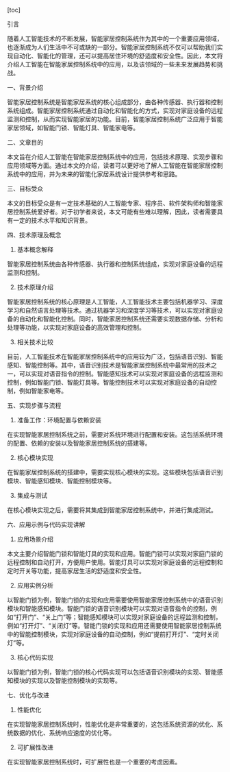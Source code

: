 
[toc]                    
                
                
引言

随着人工智能技术的不断发展，智能家居控制系统作为其中的一个重要应用领域，也逐渐成为人们生活中不可或缺的一部分。智能家居控制系统不仅可以帮助我们实现自动化、智能化的管理，还可以提高居住环境的舒适度和安全性。因此，本文将介绍人工智能在智能家居控制系统中的应用，以及该领域的一些未来发展趋势和挑战。

一、背景介绍

智能家居控制系统是智能家居系统的核心组成部分，由各种传感器、执行器和控制系统组成。智能家居控制系统通过自动化和智能化的方式，实现对家庭设备的远程监测和控制，从而实现智能家居的功能。目前，智能家居控制系统广泛应用于智能家居领域，如智能门锁、智能灯具、智能家电等。

二、文章目的

本文旨在介绍人工智能在智能家居控制系统中的应用，包括技术原理、实现步骤和应用领域等方面。通过本文的介绍，读者可以更好地了解人工智能在智能家居控制系统中的应用，并为未来的智能化家居系统设计提供参考和思路。

三、目标受众

本文的目标受众是有一定技术基础的人工智能专家、程序员、软件架构师和智能家居控制系统爱好者。对于初学者来说，本文可能有些难以理解，因此，读者需要具有一定的技术水平和知识背景。

四、技术原理及概念

1. 基本概念解释

智能家居控制系统由各种传感器、执行器和控制系统组成，实现对家庭设备的远程监测和控制。

2. 技术原理介绍

智能家居控制系统的核心原理是人工智能，人工智能技术主要包括机器学习、深度学习和自然语言处理等技术。通过机器学习和深度学习等技术，可以实现对家庭设备的自动化和智能化控制。同时，智能家居控制系统还需要实现数据存储、分析和处理等功能，以实现对家庭设备的高效管理和控制。

3. 相关技术比较

目前，人工智能技术在智能家居控制系统中的应用较为广泛，包括语音识别、智能感知、智能控制等。其中，语音识别技术是智能家居控制系统中最常用的技术之一，可以实现对语音指令的控制。智能感知技术可以实现对家庭设备的远程监测和控制，例如智能门锁、智能灯具等。智能控制技术可以实现对家庭设备的自动控制，例如智能家电等。

五、实现步骤与流程

1. 准备工作：环境配置与依赖安装

在实现智能家居控制系统之前，需要对系统环境进行配置和安装。这包括系统环境的配置、依赖的安装以及智能家居控制系统的搭建等。

2. 核心模块实现

在智能家居控制系统的搭建中，需要实现核心模块的实现。这些模块包括语音识别模块、智能感知模块、智能控制模块等。

3. 集成与测试

在核心模块实现之后，需要将其集成到智能家居控制系统中，并进行集成测试。

六、应用示例与代码实现讲解

1. 应用场景介绍

本文主要介绍智能门锁和智能灯具的实现和应用。智能门锁可以实现对家庭门锁的远程控制和自动打开，方便用户使用。智能灯具可以实现对家庭设备的远程控制和定时开关等功能，提高家居生活的舒适度和安全性。

2. 应用实例分析

以智能门锁为例，智能门锁的实现和应用需要使用智能家居控制系统中的语音识别模块和智能感知模块。智能门锁的语音识别模块可以实现对语音指令的控制，例如“打开门”、“关上门”等；智能感知模块可以实现对家庭设备的远程监测和控制，例如“打开灯”、“关闭灯”等。智能门锁的实现和应用还需要使用智能家居控制系统中的智能控制模块，实现对家庭设备的自动控制，例如“提前打开灯”、“定时关闭灯”等。

3. 核心代码实现

以智能门锁为例，智能门锁的核心代码实现可以包括语音识别模块的实现、智能感知模块的实现以及智能控制模块的实现等。

七、优化与改进

1. 性能优化

在实现智能家居控制系统时，性能优化是非常重要的，这包括系统资源的优化、系统数据的优化、系统响应速度的优化等。

2. 可扩展性改进

在实现智能家居控制系统时，可扩展性也是一个重要的考虑因素。

